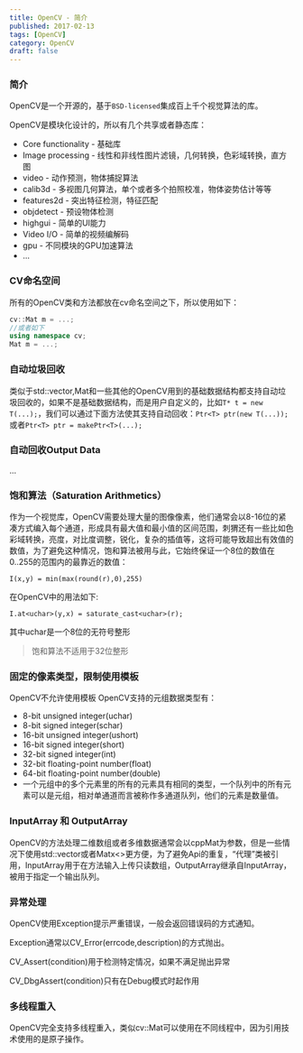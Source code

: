 ```yaml
---
title: OpenCV - 简介
published: 2017-02-13
tags: [OpenCV]
category: OpenCV
draft: false
---
```


### 简介
OpenCV是一个开源的，基于`BSD-licensed`集成百上千个视觉算法的库。

OpenCV是模块化设计的，所以有几个共享或者静态库：

* Core functionality - 基础库
* Image processing - 线性和非线性图片滤镜，几何转换，色彩域转换，直方图
* video - 动作预测，物体捕捉算法
* calib3d - 多视图几何算法，单个或者多个拍照校准，物体姿势估计等等
* features2d - 突出特征检测，特征匹配
* objdetect - 预设物体检测
* highgui - 简单的UI能力
* Video I/O - 简单的视频编解码
* gpu - 不同模块的GPU加速算法
* ...

### CV命名空间
所有的OpenCV类和方法都放在cv命名空间之下，所以使用如下：

```c++
cv::Mat m = ...;
//或者如下
using namespace cv;
Mat m = ...;
```

### 自动垃圾回收
类似于std::vector,Mat和一些其他的OpenCV用到的基础数据结构都支持自动垃圾回收的，如果不是基础数据结构，而是用户自定义的，比如`T* t = new T(...);`，我们可以通过下面方法使其支持自动回收：`Ptr<T> ptr(new T(...));`或者`Ptr<T> ptr = makePtr<T>(...);`

### 自动回收Output Data
...

### 饱和算法（Saturation Arithmetics）
作为一个视觉库，OpenCV需要处理大量的图像像素，他们通常会以8-16位的紧凑方式编入每个通道，形成具有最大值和最小值的区间范围，刺猬还有一些比如色彩域转换，亮度，对比度调整，锐化，复杂的插值等，这将可能导致超出有效值的数值，为了避免这种情况，饱和算法被用与此，它始终保证一个8位的数值在0..255的范围内的最靠近的数值：

`I(x,y) = min(max(round(r),0),255)`

在OpenCV中的用法如下:

`I.at<uchar>(y,x) = saturate_cast<uchar>(r);`

其中uchar是一个8位的无符号整形
> 饱和算法不适用于32位整形

### 固定的像素类型，限制使用模板
OpenCV不允许使用模板
OpenCV支持的元组数据类型有：

* 8-bit unsigned integer(uchar)
* 8-bit signed integer(schar)
* 16-bit unsigned integer(ushort)
* 16-bit signed integer(short)
* 32-bit signed integer(int)
* 32-bit floating-point number(float)
* 64-bit floating-point number(double)
* 一个元组中的多个元素里的所有的元素具有相同的类型，一个队列中的所有元素可以是元组，相对单通道而言被称作多通道队列，他们的元素是数量值。

### InputArray 和 OutputArray
OpenCV的方法处理二维数组或者多维数据通常会以cppMat为参数，但是一些情况下使用std::vector或者Matx<>更方便，为了避免Api的重复，“代理”类被引用，InputArray用于在方法输入上传只读数组，OutputArray继承自InputArray，被用于指定一个输出队列。

### 异常处理
OpenCV使用Exception提示严重错误，一般会返回错误码的方式通知。

Exception通常以CV_Error(errcode,description)的方式抛出。

CV_Assert(condition)用于检测特定情况，如果不满足抛出异常

CV_DbgAssert(condition)只有在Debug模式时起作用

### 多线程重入
OpenCV完全支持多线程重入，类似cv::Mat可以使用在不同线程中，因为引用技术使用的是原子操作。

